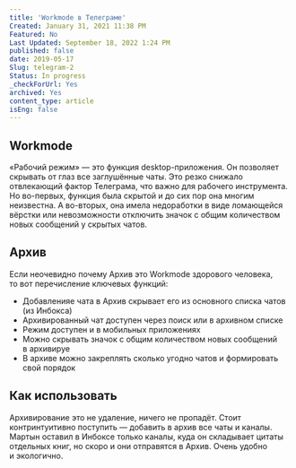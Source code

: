 ```yaml
---
title: 'Workmode в Телеграме'
Created: January 31, 2021 11:38 PM
Featured: No
Last Updated: September 18, 2022 1:24 PM
published: false
date: 2019-05-17
Slug: telegram-2
Status: In progress
_checkForUrl: Yes
archived: Yes
content_type: article
isEng: false
---
```


## Workmode

«Рабочий режим» — это функция desktop-приложения. Он позволяет скрывать от глаз все заглушённые чаты. Это резко снижало отвлекающий фактор Телеграма, что важно для рабочего инструмента. Но во-первых, функция была скрытой и до сих пор она многим неизвестна. А во-вторых, она имела недоработки в виде ломающейся вёрстки или невозможности отключить значок с общим количеством новых сообщений у скрытых чатов.

## Архив

Если неочевидно почему Архив это Workmode здорового человека, то вот перечисление ключевых функций:

- Добавленияе чата в Архив скрывает его из основного списка чатов (из Инбокса)
- Архивированный чат доступен через поиск или в архивном списке
- Режим доступен и в мобильных приложениях
- Можно скрывать значок с общим количеством новых сообщений в архивируе
- В архиве можно закреплять сколько угодно чатов и формировать свой порядок

## Как использовать

Архивирование это не удаление, ничего не пропадёт. Стоит контринтуитивно поступить — добавить в архив все чаты и каналы. Мартын оставил в Инбоксе только каналы, куда он складывает цитаты отдельных книг, но скоро и они отправятся в Архив. Очень удобно и экологично.